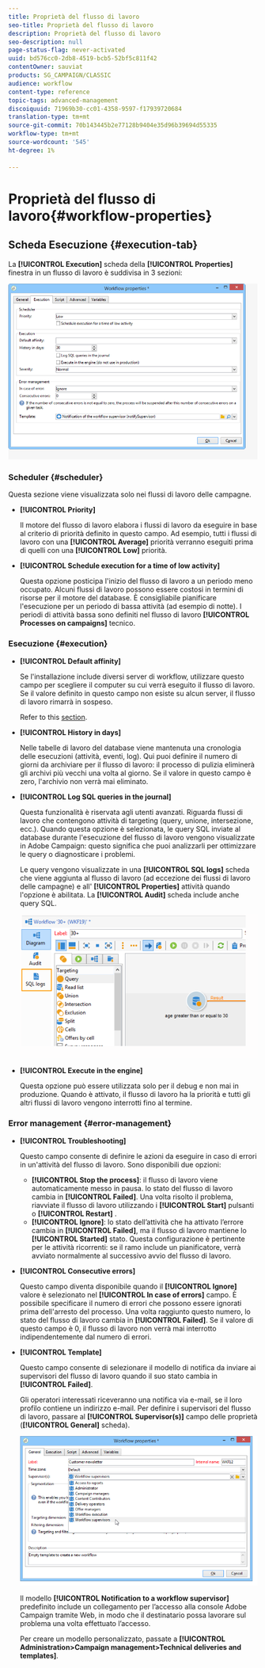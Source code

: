 ```yaml
---
title: Proprietà del flusso di lavoro
seo-title: Proprietà del flusso di lavoro
description: Proprietà del flusso di lavoro
seo-description: null
page-status-flag: never-activated
uuid: bd576cc0-2db8-4519-bcb5-52bf5c811f42
contentOwner: sauviat
products: SG_CAMPAIGN/CLASSIC
audience: workflow
content-type: reference
topic-tags: advanced-management
discoiquuid: 71969b30-cc01-4358-9597-f17939720684
translation-type: tm+mt
source-git-commit: 70b143445b2e77128b9404e35d96b39694d55335
workflow-type: tm+mt
source-wordcount: '545'
ht-degree: 1%

---
```



# Proprietà del flusso di lavoro{#workflow-properties}

## Scheda Esecuzione {#execution-tab}

La **[!UICONTROL Execution]** scheda della **[!UICONTROL Properties]** finestra in un flusso di lavoro è suddivisa in 3 sezioni:

![](assets/wf_execution_tab.png)

### Scheduler {#scheduler}

Questa sezione viene visualizzata solo nei flussi di lavoro delle campagne.

* **[!UICONTROL Priority]**

   Il motore del flusso di lavoro elabora i flussi di lavoro da eseguire in base al criterio di priorità definito in questo campo. Ad esempio, tutti i flussi di lavoro con una **[!UICONTROL Average]** priorità verranno eseguiti prima di quelli con una **[!UICONTROL Low]** priorità.

* **[!UICONTROL Schedule execution for a time of low activity]**

   Questa opzione posticipa l&#39;inizio del flusso di lavoro a un periodo meno occupato. Alcuni flussi di lavoro possono essere costosi in termini di risorse per il motore del database. È consigliabile pianificare l&#39;esecuzione per un periodo di bassa attività (ad esempio di notte). I periodi di attività bassa sono definiti nel flusso di lavoro **[!UICONTROL Processes on campaigns]** tecnico.

### Esecuzione {#execution}

* **[!UICONTROL Default affinity]**

   Se l&#39;installazione include diversi server di workflow, utilizzare questo campo per scegliere il computer su cui verrà eseguito il flusso di lavoro. Se il valore definito in questo campo non esiste su alcun server, il flusso di lavoro rimarrà in sospeso.

   Refer to this [section](../../installation/using/configuring-campaign-server.md#high-availability-workflows-and-affinities).

* **[!UICONTROL History in days]**

   Nelle tabelle di lavoro del database viene mantenuta una cronologia delle esecuzioni (attività, eventi, log). Qui puoi definire il numero di giorni da archiviare per il flusso di lavoro: il processo di pulizia eliminerà gli archivi più vecchi una volta al giorno. Se il valore in questo campo è zero, l&#39;archivio non verrà mai eliminato.

* **[!UICONTROL Log SQL queries in the journal]**

   Questa funzionalità è riservata agli utenti avanzati. Riguarda flussi di lavoro che contengono attività di targeting (query, unione, intersezione, ecc.). Quando questa opzione è selezionata, le query SQL inviate al database durante l&#39;esecuzione del flusso di lavoro vengono visualizzate in  Adobe Campaign: questo significa che puoi analizzarli per ottimizzare le query o diagnosticare i problemi.

   Le query vengono visualizzate in una **[!UICONTROL SQL logs]** scheda che viene aggiunta al flusso di lavoro (ad eccezione dei flussi di lavoro delle campagne) e all&#39; **[!UICONTROL Properties]** attività quando l&#39;opzione è abilitata. La **[!UICONTROL Audit]** scheda include anche query SQL.

   ![](assets/wf_tab_log_sql.png)

* **[!UICONTROL Execute in the engine]**

   Questa opzione può essere utilizzata solo per il debug e non mai in produzione. Quando è attivato, il flusso di lavoro ha la priorità e tutti gli altri flussi di lavoro vengono interrotti fino al termine.

### Error management {#error-management}

* **[!UICONTROL Troubleshooting]**

   Questo campo consente di definire le azioni da eseguire in caso di errori in un&#39;attività del flusso di lavoro. Sono disponibili due opzioni:

   * **[!UICONTROL Stop the process]**: il flusso di lavoro viene automaticamente messo in pausa. lo stato del flusso di lavoro cambia in **[!UICONTROL Failed]**. Una volta risolto il problema, riavviate il flusso di lavoro utilizzando i **[!UICONTROL Start]** pulsanti o **[!UICONTROL Restart]** .
   * **[!UICONTROL Ignore]**: lo stato dell’attività che ha attivato l’errore cambia in **[!UICONTROL Failed]**, ma il flusso di lavoro mantiene lo **[!UICONTROL Started]** stato. Questa configurazione è pertinente per le attività ricorrenti: se il ramo include un pianificatore, verrà avviato normalmente al successivo avvio del flusso di lavoro.

* **[!UICONTROL Consecutive errors]**

   Questo campo diventa disponibile quando il **[!UICONTROL Ignore]** valore è selezionato nel **[!UICONTROL In case of errors]** campo. È possibile specificare il numero di errori che possono essere ignorati prima dell&#39;arresto del processo. Una volta raggiunto questo numero, lo stato del flusso di lavoro cambia in **[!UICONTROL Failed]**. Se il valore di questo campo è 0, il flusso di lavoro non verrà mai interrotto indipendentemente dal numero di errori.

* **[!UICONTROL Template]**

   Questo campo consente di selezionare il modello di notifica da inviare ai supervisori del flusso di lavoro quando il suo stato cambia in **[!UICONTROL Failed]**.

   Gli operatori interessati riceveranno una notifica via e-mail, se il loro profilo contiene un indirizzo e-mail. Per definire i supervisori del flusso di lavoro, passare al **[!UICONTROL Supervisor(s)]** campo delle proprietà (**[!UICONTROL General]** scheda).

   ![](assets/wf-properties_select-supervisors.png)

   Il modello **[!UICONTROL Notification to a workflow supervisor]** predefinito include un collegamento per l’accesso alla console Adobe Campaign  tramite Web, in modo che il destinatario possa lavorare sul problema una volta effettuato l’accesso.

   Per creare un modello personalizzato, passate a **[!UICONTROL Administration>Campaign management>Technical deliveries and templates]**.

